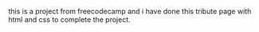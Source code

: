 this is a project from freecodecamp and i have done this tribute page with html and css to complete the project.
